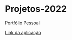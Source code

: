 # Projetos-2022
Portfólio Pessoal

<a href="https:portfolio-vanessa.netlify.app" target="_blank" >Link da aplicação</a>
